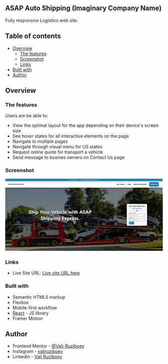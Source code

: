 ## ASAP Auto Shipping (Imaginary Company Name)

Fully responsive Logistics web site.

## Table of contents
- [Overview](#overview)
  - [The features](#the-features)
  - [Screenshot](#screenshot)
  - [Links](#links)
- [Built with](#built-with)
- [Author](#author)

## Overview

### The features

Users are be able to:

- View the optimal layout for the app depending on their device's screen size
- See hover states for all interactive elements on the page
- Navigate to multiple pages
- Navigate through visual menu for US states
- Request online quote for transport a vehicle
- Send message to busines owners on Contact Us page


### Screenshot

![](./screenshot.png)

### Links

- Live Site URL: [Live site URL here](https://asap-shipping-express.netlify.app/)

### Built with

- Semantic HTML5 markup
- Flexbox
- Mobile-first workflow
- [React](https://reactjs.org/) - JS library
- Framer Motion

## Author

- Frontend Mentor - [@Vali-Ruziboev](https://www.frontendmentor.io/profile/Vali-Ruziboev)
- Instagram - [valiruziboev](https://www.instagram.com/vali_ruziboev/)
- Linkedin - [Vali Ruziboev](https://www.linkedin.com/in/vali-ruziboev/)
